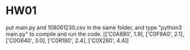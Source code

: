 # HW01
put main.py and 108061230.csv in the same folder, and type "python3 main.py" to compile and run the code.
[['C0A880', 1.9], ['C0F9A0', 2.1], ['C0G640', 3.0], ['C0R190', 2.4], ['C0X260', 4.4]]
